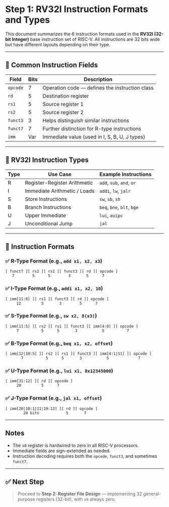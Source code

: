 # Step 1: RV32I Instruction Formats and Types

This document summarizes the 6 instruction formats used in the **RV32I (32-bit Integer)** base instruction set of RISC-V. All instructions are 32 bits wide but have different layouts depending on their type.

---

## 🧱 Common Instruction Fields

| Field    | Bits | Description                                    |
| -------- | ---- | ---------------------------------------------- |
| `opcode` | 7    | Operation code — defines the instruction class |
| `rd`     | 5    | Destination register                           |
| `rs1`    | 5    | Source register 1                              |
| `rs2`    | 5    | Source register 2                              |
| `funct3` | 3    | Helps distinguish similar instructions         |
| `funct7` | 7    | Further distinction for R-type instructions    |
| `imm`    | Var  | Immediate value (used in I, S, B, U, J types)  |

---

## 🔢 RV32I Instruction Types

| Type | Use Case                     | Example Instructions       |
| ---- | ---------------------------- | -------------------------- |
| R    | Register-Register Arithmetic | `add`, `sub`, `and`, `or`  |
| I    | Immediate Arithmetic / Loads | `addi`, `lw`, `jalr`       |
| S    | Store Instructions           | `sw`, `sb`, `sh`           |
| B    | Branch Instructions          | `beq`, `bne`, `blt`, `bge` |
| U    | Upper Immediate              | `lui`, `auipc`             |
| J    | Unconditional Jump           | `jal`                      |

---

## 🧹 Instruction Formats

### ✅ R-Type Format (e.g., `add x1, x2, x3`)

```
[ funct7 ][ rs2 ][ rs1 ][ funct3 ][ rd ][ opcode ]
   7        5      5        3       5      7
```

### ✅ I-Type Format (e.g., `addi x1, x2, 10`)

```
[ imm[11:0] ][ rs1 ][ funct3 ][ rd ][ opcode ]
     12         5       3        5      7
```

### ✅ S-Type Format (e.g., `sw x2, 8(x3)`)

```
[ imm[11:5] ][ rs2 ][ rs1 ][ funct3 ][ imm[4:0] ][ opcode ]
     7          5      5       3           5          7
```

### ✅ B-Type Format (e.g., `beq x1, x2, offset`)

```
[ imm[12|10:5] ][ rs2 ][ rs1 ][ funct3 ][ imm[4:1|11] ][ opcode ]
       7          5      5       3           5             7
```

### ✅ U-Type Format (e.g., `lui x1, 0x12345000`)

```
[ imm[31:12] ][ rd ][ opcode ]
     20         5      7
```

### ✅ J-Type Format (e.g., `jal x1, offset`)

```
[ imm[20|10:1|11|19:12] ][ rd ][ opcode ]
        20 bits            5       7
```

---

##  Notes

* The `x0` register is hardwired to zero in all RISC-V processors.
* Immediate fields are sign-extended as needed.
* Instruction decoding requires both the `opcode`, `funct3`, and sometimes `funct7`.

---

## ✅ Next Step

> Proceed to **Step 2: Register File Design** — implementing 32 general-purpose registers (32-bit), with `x0` always zero.
